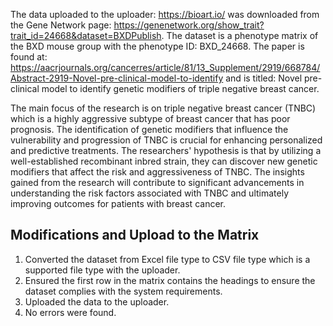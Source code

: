 The data uploaded to the uploader: https://bioart.io/ was downloaded from the Gene Network page: https://genenetwork.org/show_trait?trait_id=24668&dataset=BXDPublish. The dataset is a phenotype matrix of the BXD mouse group with the phenotype ID: BXD_24668. The paper is found at: https://aacrjournals.org/cancerres/article/81/13_Supplement/2919/668784/Abstract-2919-Novel-pre-clinical-model-to-identify and is titled: Novel pre-clinical model to identify genetic modifiers of triple negative breast cancer. 

The main focus of the research is on triple negative breast cancer (TNBC) which is a highly aggressive subtype of breast cancer that has poor prognosis. The identification of genetic modifiers that influence the vulnerability and progression of TNBC is crucial for enhancing personalized and predictive treatments. The researchers' hypothesis is that by utilizing a well-established recombinant inbred strain, they can discover new genetic modifiers that affect the risk and aggressiveness of TNBC. The insights gained from the research will contribute to significant advancements in understanding the risk factors associated with TNBC and ultimately improving outcomes for patients with breast cancer.

## Modifications and Upload to the Matrix

1. Converted the dataset from Excel file type to CSV file type which is a supported file type with the uploader.
2. Ensured the first row in the matrix contains the headings to ensure the dataset complies with the system requirements.
3. Uploaded the data to the uploader.
4. No errors were found.

